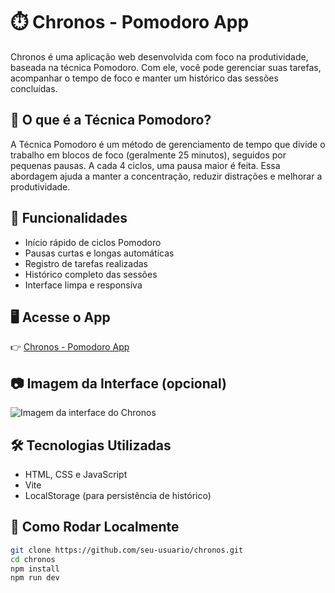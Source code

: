 # ⏱️ Chronos - Pomodoro App

Chronos é uma aplicação web desenvolvida com foco na produtividade, baseada na técnica Pomodoro. Com ele, você pode gerenciar suas tarefas, acompanhar o tempo de foco e manter um histórico das sessões concluídas.

## 🧠 O que é a Técnica Pomodoro?

A Técnica Pomodoro é um método de gerenciamento de tempo que divide o trabalho em blocos de foco (geralmente 25 minutos), seguidos por pequenas pausas. A cada 4 ciclos, uma pausa maior é feita. Essa abordagem ajuda a manter a concentração, reduzir distrações e melhorar a produtividade.

## 🚀 Funcionalidades

- Início rápido de ciclos Pomodoro  
- Pausas curtas e longas automáticas  
- Registro de tarefas realizadas  
- Histórico completo das sessões  
- Interface limpa e responsiva  

## 🖥️ Acesse o App

👉 [Chronos - Pomodoro App](https://chronosreact.netlify.app/)

## 📷 Imagem da Interface (opcional)

![Imagem da interface do Chronos](https://imgur.com/fkS3J0Q)

## 🛠️ Tecnologias Utilizadas

- HTML, CSS e JavaScript  
- Vite  
- LocalStorage (para persistência de histórico)

## 📌 Como Rodar Localmente

```bash
git clone https://github.com/seu-usuario/chronos.git
cd chronos
npm install
npm run dev
